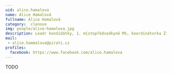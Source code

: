 ```yaml
---
uid: alice.hamalova
name: Alice Hamalová 
fullname: Alice Hamalová
category:  clenove
img: people/alice-hamalova.jpg  
description: Leadr kondidátky, 1. místopřědsedkyně MS, koordinátorka Životní prostředí
mail: 
 - alice.hammalova@pirati.cz
profiles:
  facebook: https://www.facebook.com/alice.hamalova
---
```


TODO 
